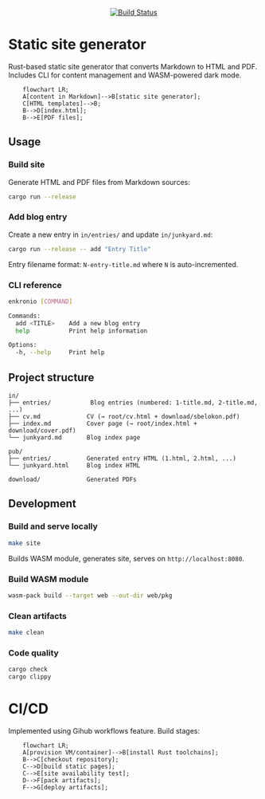 <div align="center">

[![Build Status](https://github.com/enkron/enkron.github.io/actions/workflows/build_site.yml/badge.svg?branch=main)](https://github.com/enkron/enkron.github.io/actions)

</div>

# Static site generator

Rust-based static site generator that converts Markdown to HTML and PDF. Includes CLI for content management and WASM-powered dark mode.

```mermaid
    flowchart LR;
    A[content in Markdown]-->B[static site generator];
    C[HTML templates]-->B;
    B-->D[index.html];
    B-->E[PDF files];
```

## Usage

### Build site
Generate HTML and PDF files from Markdown sources:
```bash
cargo run --release
```

### Add blog entry
Create a new entry in `in/entries/` and update `in/junkyard.md`:
```bash
cargo run --release -- add "Entry Title"
```

Entry filename format: `N-entry-title.md` where `N` is auto-incremented.

### CLI reference
```bash
enkronio [COMMAND]

Commands:
  add <TITLE>    Add a new blog entry
  help           Print help information

Options:
  -h, --help     Print help
```

## Project structure

```
in/
├── entries/           Blog entries (numbered: 1-title.md, 2-title.md, ...)
├── cv.md             CV (→ root/cv.html + download/sbelokon.pdf)
├── index.md          Cover page (→ root/index.html + download/cover.pdf)
└── junkyard.md       Blog index page

pub/
├── entries/          Generated entry HTML (1.html, 2.html, ...)
└── junkyard.html     Blog index HTML

download/             Generated PDFs
```

## Development

### Build and serve locally
```bash
make site
```
Builds WASM module, generates site, serves on `http://localhost:8080`.

### Build WASM module
```bash
wasm-pack build --target web --out-dir web/pkg
```

### Clean artifacts
```bash
make clean
```

### Code quality
```bash
cargo check
cargo clippy
```

# CI/CD
Implemented using Gihub workflows feature.
Build stages:

```mermaid
    flowchart LR;
    A[provision VM/container]-->B[install Rust toolchains];
    B-->C[checkout repository];
    C-->D[build static pages];
    C-->E[site availability test];
    D-->F[pack artifacts];
    F-->G[deploy artifacts];
```
